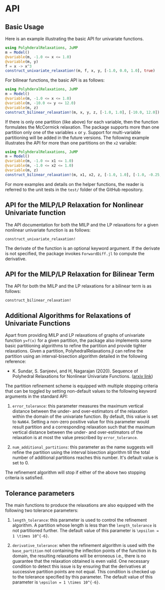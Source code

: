 API
=================


## Basic Usage
Here is an example illustrating the basic API for univariate functions.

```julia 
using PolyhderalRelaxations, JuMP
m = Model() 
@variable(m, -1.0 <= x <= 1.0)
@variable(m, y)
f = x -> x^3
construct_univariate_relaxation!(m, f, x, y, [-1.0, 0.0, 1.0], true)
```

For bilinear functions, the basic API is as follows:

```julia 
using PolyhderalRelaxations, JuMP
m = Model() 
@variable(m, -1.0 <= x <= 1.0)
@variable(m, -10.0 <= y <= 12.0)
@variable(m, z)
construct_bilinear_relaxation!(m, x, y, z, [-1.0, 1.0], [-10.0, 12.0])
```

If there is only one partition (like above) for each variable, then the function formulates the McCormick relaxation. The package supports more than one partition only one of the variables `x` or `y`. Support for multi-variable partitioning will be added in the future versions. The following example illustrates the API for more than one partitions on the `x2` variable:

```julia 
using PolyhderalRelaxations, JuMP
m = Model() 
@variable(m, -1.0 <= x1 <= 1.0)
@variable(m, -1.0 <= x2 <= 1.0)
@variable(m, z)
construct_bilinear_relaxation!(m, x1, x2, z, [-1.0, 1.0], [-1.0, -0.25, 0.25, 1.0])
```

For more examples and details on the helper functions, the reader is referred to the unit tests in the `test/` folder of the GitHub repository. 

## API for the MILP/LP Relaxation for Nonlinear Univariate function
The API documentation for both the MILP and the LP relaxations for a given nonlinear univariate function is as follows:

```@docs 
construct_univariate_relaxation!
```

The derivate of the function is an optional keyword argument. If the derivate is not specified, the package invokes `ForwardDiff.jl` to compute the derivative.

## API for the MILP/LP Relaxation for Bilinear Term
The API for both the MILP and the LP relaxations for a bilinear term is as follows:

```@docs 
construct_bilinear_relaxation!
```

## Additional Algorithms for Relaxations of Univariate Functions
Apart from providing MILP and LP relaxations of graphs of univariate function ``y=f(x)`` for a given partition, the package also implements some basic partitioning algorithms to refine the partition and provide tighter relaxations. Given a partition, PolyhedralRelaxations.jl can refine the partition using an interval-bisection algorithm detailed in the following reference: 

* K. Sundar, S. Sanjeevi, and H, Nagarajan (2020). Sequence of Polyhedral Relaxations for Nonlinear Univariate Functions. ([arxiv link](https://arxiv.org/abs/2005.13445))

The partition refinement scheme is equipped with multiple stopping criteria that can be toggled by setting non-default values to the following keyword arguments in the standard API:

1. `error_tolerance`: this parameter measures the maximum vertical distance between the under- and over-estimators of the relaxation within the domain of the univariate function. By default, this value is set to `NaN64`. Setting a non-zero positive value for this parameter would result partition and a corresponding relaxation such that the maximum vertical distance between the under- and over-estimators of the relaxation is at most the value prescribed by `error_tolerance`. 

2. `num_additional_partitions`: this parameter as the name suggests will refine the partition using the interval bisection algorithm till the total number of additional partitions reaches this number. It's default value is set to 0. 

The refinement algorithm will stop if either of the above two stopping criteria is satisfied. 

## Tolerance parameters
The main functions to produce the relaxations are also equipped with the following two tolerance parameters:

1. `length_tolerance`: this parameter is used to control the refinement algorithm. A partition whose length is less than the `length_tolerance` is not partitioned further. The default value of this parameter is ``\epsilon = 1 \times 10^{-6}``.

2. `derivative_tolerance`: when the refinement algorithm is used with the `base_partition` not containing the inflection points of the function in its domain, the resulting relaxations will be erroneous i.e., there is no guarantee that the relaxation obtained is even valid. One necessary condition to detect this issue is by ensuring that the derivatives at successive partition points are not equal. This condition is checked up to the tolerance specified by this parameter. The default value of this parameter is ``\epsilon = 1 \times 10^{-6}``.







